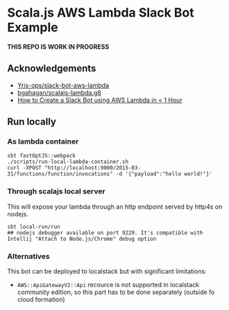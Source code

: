 # Scala.js AWS Lambda Slack Bot Example

**THIS REPO IS WORK IN PROGRESS**

## Acknowledgements

- [Yris-ops/slack-bot-aws-lambda](https://github.com/Yris-ops/slack-bot-aws-lambda)
- [bgahagan/scalajs-lambda.g8](https://github.com/bgahagan/scalajs-lambda.g8)
- [How to Create a Slack Bot using AWS Lambda in < 1 Hour](https://medium.com/glasswall-engineering/how-to-create-a-slack-bot-using-aws-lambda-in-1-hour-1dbc1b6f021c)

## Run locally

### As lambda container

```
sbt fastOptJS::webpack
./scripts/run-local-lambda-container.sh
curl -XPOST "http://localhost:9000/2015-03-31/functions/function/invocations" -d '{"payload":"hello world!"}'
```

### Through scalajs local server
This will expose your lambda through an http endpoint served by http4s on nodejs.

```
sbt local-run/run
## nodejs debugger available on port 9229. It's compatible with Intellij "Attach to Node.js/Chrome" debug option
```

### Alternatives

This bot can be deployed to localstack but with significant limitations:

* `AWS::ApiGatewayV2::Api` recource is not supported in localstack community edition, so this part has to be done
  separately (outside fo cloud formation)